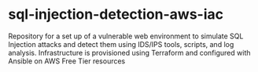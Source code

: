 # sql-injection-detection-aws-iac
Repository for a set up of a vulnerable web environment to simulate SQL Injection attacks and detect them using IDS/IPS tools, scripts, and log analysis. Infrastructure is provisioned using Terraform and configured with Ansible on AWS Free Tier resources
